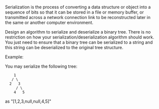 Serialization is the process of converting a data structure or object into a sequence of bits so that it can be stored in a file or memory buffer, or transmitted across a network connection link to be reconstructed later in the same or another computer environment.

Design an algorithm to serialize and deserialize a binary tree. There is no restriction on how your serialization/deserialization algorithm should work. You just need to ensure that a binary tree can be serialized to a string and this string can be deserialized to the original tree structure.

Example:


You may serialize the following tree:
```
    1
   / \
  2   3
     / \
    4   5
```
as "[1,2,3,null,null,4,5]"